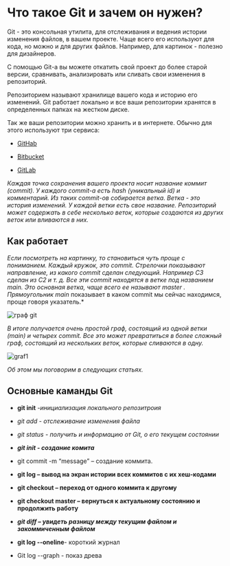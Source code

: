 # Что такое Git и зачем он нужен?

Git - это консольная утилита, для отслеживания и ведения истории изменения файлов, в вашем проекте. Чаще всего его используют для кода, но можно и для других файлов. Например, для картинок - полезно для дизайнеров.

С помощью Git-a вы можете откатить свой проект до более старой версии, сравнивать, анализировать или сливать свои изменения в репозиторий.

Репозиторием называют хранилище вашего кода и историю его изменений. Git работает локально и все ваши репозитории хранятся в определенных папках на жестком диске.

Так же ваши репозитории можно хранить и в интернете. Обычно для этого используют три сервиса:

* [GitHab](https://github.com/)

* [Bitbucket](https://bitbucket.org/)

* [GitLab](https://about.gitlab.com/)

*Каждая точка сохранения вашего проекта носит название коммит (commit). У каждого commit-a есть hash (уникальный id) и комментарий. Из таких commit-ов собирается ветка. Ветка - это история изменений. У каждой ветки есть свое название. Репозиторий может содержать в себе несколько веток, которые создаются из других веток или вливаются в них.*

## Как работает

*Если посмотреть на картинку, то становиться чуть проще с пониманием. Каждый кружок, это commit. Стрелочки показывают направление, из какого commit сделан следующий. Например C3 сделан из С2 и т. д. Все эти commit находятся в ветке под названием main. Это основная ветка, чаще всего ее называют master . Прямоугольник main* показывает в каком commit мы сейчас находимся, проще говоря указатель.*

![граф git](graf.jpg)

*В итоге получается очень простой граф, состоящий из одной ветки (main) и четырех commit. Все это может превратиться в более сложный граф, состоящий из нескольких веток, которые сливаются в одну.*

![graf1](graf1.jpg)

*Об этом мы поговорим в следующих статьях.*

## Основные каманды Git

* __git init__ *-инициализация локального репозитроия*

* _git add - отслеживание изменения файла_

* _git status - получить и информацию от Git, о его текущем состоянии_

 * __*git init - создание комита*__

* git commit -m “message” – создание коммита.

* __git log – вывод на экран истории всех коммитов с их хеш-кодами__

* __git checkout – переход от одного коммита к другому__

* __git checkout master – вернуться к актуальному состоянию и продолжить работу__

* ***git diff – увидеть разницу между текущим файлом и закоммиченным файлом***

* __git log --oneline__- короткий журнал

* Git log --graph - показ древа